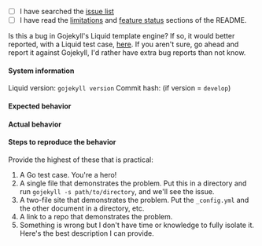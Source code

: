 - [ ] I have searched the [issue list](https://github.com/osteele/gojekyll/issues)
- [ ] I have read the [limitations](https://github.com/osteele/gojekyll#limitations) and [feature status](https://github.com/osteele/gojekyll#feature-status) sections of the README.

Is this a bug in Gojekyll's Liquid template engine? If so, it would better reported, with a Liquid test case, [here](https://github.com/osteele/liquid/issues). If you aren't sure, go ahead and report it against Gojekyll, I'd rather have extra bug reports than not know.

#### System information

Liquid version: `gojekyll version`
Commit hash: (if version = `develop`)

#### Expected behavior


#### Actual behavior


#### Steps to reproduce the behavior

Provide the highest of these that is practical:

1. A Go test case. You're a hero!
2. A single file that demonstrates the problem. Put this in a directory and run `gojekyll -s path/to/directory`, and we'll see the issue.
3. A two-file site that demonstrates the problem. Put the `_config.yml` and the other document in a directory, etc.
4. A link to a repo that demonstrates the problem.
5. Something is wrong but I don't have time or knowledge to fully isolate it. Here's the best description I can provide.
